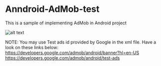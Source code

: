 # Anndroid-AdMob-test
This is a sample of implementing AdMob in Android project

![alt text](https://github.com/ahmedbr/Anndroid-AdMob-test/blob/master/images/screenshot_1.jpeg)


NOTE:
You may use Test ads id provided by Google in the xml file.
Have a look on these links below:
https://developers.google.com/admob/android/banner?hl=en-US
<br />
https://developers.google.com/admob/android/test-ads
